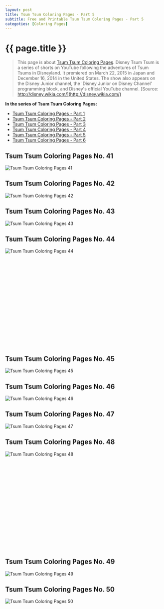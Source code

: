 ```yaml
---
layout: post
title: Tsum Tsum Coloring Pages - Part 5
subtitle: Free and Printable Tsum Tsum Coloring Pages - Part 5
categoties: [Coloring Pages]
---
```

{{ page.title }}
================
> This page is about [Tsum Tsum Coloring Pages](https://freecoloringpages.github.io/). Disney Tsum Tsum is a series of shorts on YouTube following the adventures of Tsum Tsums in Disneyland. It premiered on March 22, 2015 in Japan and December 16, 2014 in the United States. The show also appears on the Disney Junior channel, the 'Disney Junior on Disney Channel' programming block, and Disney's official YouTube channel. [Source: http://disney.wikia.com/](http://disney.wikia.com/)

**In the series of Tsum Tsum Coloring Pages:**

* [Tsum Tsum Coloring Pages - Part 1](https://freecoloringpages.github.io/2017/11/22/Tsum-Tsum-Coloring-Pages-part-1.html)
* [Tsum Tsum Coloring Pages - Part 2](https://freecoloringpages.github.io/2017/11/22/Tsum-Tsum-Coloring-Pages-part-2.html)
* [Tsum Tsum Coloring Pages - Part 3](https://freecoloringpages.github.io/2017/11/22/Tsum-Tsum-Coloring-Pages-part-3.html)
* [Tsum Tsum Coloring Pages - Part 4](https://freecoloringpages.github.io/2017/11/22/Tsum-Tsum-Coloring-Pages-part-4.html)
* [Tsum Tsum Coloring Pages - Part 5](https://freecoloringpages.github.io/2017/11/22/Tsum-Tsum-Coloring-Pages-part-5.html)
* [Tsum Tsum Coloring Pages - Part 6](https://freecoloringpages.github.io/2017/11/22/Tsum-Tsum-Coloring-Pages-part-6.html)

## Tsum Tsum Coloring Pages No. 41
![Tsum Tsum Coloring Pages 41](https://freecoloringpages.github.io/img1/Tsum-Tsum-Coloring-Pages%20(41).jpg "Tsum Tsum Coloring Pages 41")

## Tsum Tsum Coloring Pages No. 42
![Tsum Tsum Coloring Pages 42](https://freecoloringpages.github.io/img1/Tsum-Tsum-Coloring-Pages%20(42).jpg "Tsum Tsum Coloring Pages 42")

## Tsum Tsum Coloring Pages No. 43
![Tsum Tsum Coloring Pages 43](https://freecoloringpages.github.io/img1/Tsum-Tsum-Coloring-Pages%20(43).jpg "Tsum Tsum Coloring Pages 43")

## Tsum Tsum Coloring Pages No. 44
![Tsum Tsum Coloring Pages 44](https://freecoloringpages.github.io/img1/Tsum-Tsum-Coloring-Pages%20(44).jpg "Tsum Tsum Coloring Pages 44")

<script async src="//pagead2.googlesyndication.com/pagead/js/adsbygoogle.js"></script><!-- Texxtonly --><ins class="adsbygoogle" style="display:inline-block;width:336px;height:280px" data-ad-client="ca-pub-6753140515841889" data-ad-slot="3207852233"></ins><script>(adsbygoogle = window.adsbygoogle || []).push({}); </script>

## Tsum Tsum Coloring Pages No. 45
![Tsum Tsum Coloring Pages 45](https://freecoloringpages.github.io/img1/Tsum-Tsum-Coloring-Pages%20(45).jpg "Tsum Tsum Coloring Pages 45")

## Tsum Tsum Coloring Pages No. 46
![Tsum Tsum Coloring Pages 46](https://freecoloringpages.github.io/img1/Tsum-Tsum-Coloring-Pages%20(46).jpg "Tsum Tsum Coloring Pages 46")

## Tsum Tsum Coloring Pages No. 47
![Tsum Tsum Coloring Pages 47](https://freecoloringpages.github.io/img1/Tsum-Tsum-Coloring-Pages%20(47).jpg "Tsum Tsum Coloring Pages 47")

## Tsum Tsum Coloring Pages No. 48
![Tsum Tsum Coloring Pages 48](https://freecoloringpages.github.io/img1/Tsum-Tsum-Coloring-Pages%20(48).jpg "Tsum Tsum Coloring Pages 48")

<script async src="//pagead2.googlesyndication.com/pagead/js/adsbygoogle.js"></script><!-- Texxtonly --><ins class="adsbygoogle" style="display:inline-block;width:336px;height:280px" data-ad-client="ca-pub-6753140515841889" data-ad-slot="3207852233"></ins><script>(adsbygoogle = window.adsbygoogle || []).push({}); </script>

## Tsum Tsum Coloring Pages No. 49
![Tsum Tsum Coloring Pages 49](https://freecoloringpages.github.io/img1/Tsum-Tsum-Coloring-Pages%20(49).jpg "Tsum Tsum Coloring Pages 49")

## Tsum Tsum Coloring Pages No. 50
![Tsum Tsum Coloring Pages 50](https://freecoloringpages.github.io/img1/Tsum-Tsum-Coloring-Pages%20(50).jpg "Tsum Tsum Coloring Pages 50")

